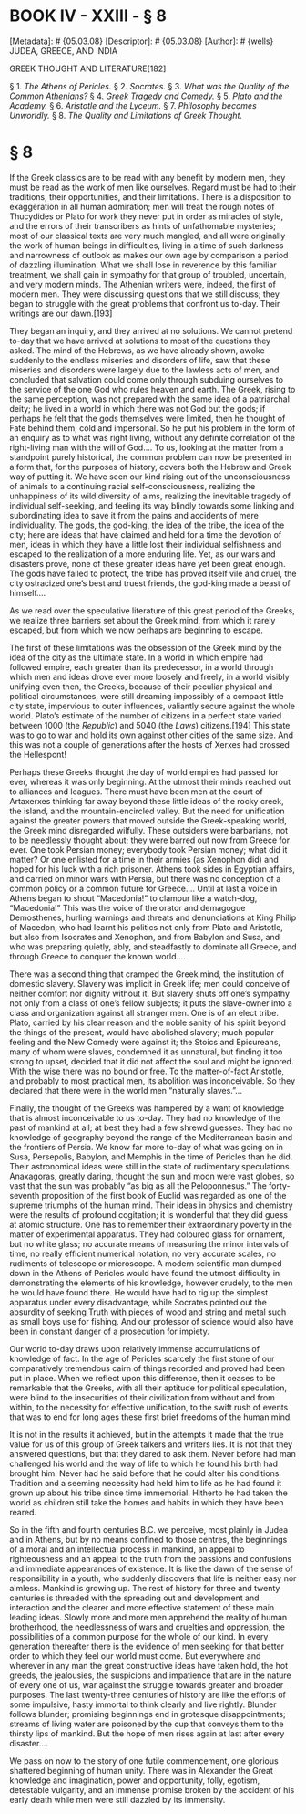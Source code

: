 # BOOK IV - XXIII - § 8
[Metadata]: # {05.03.08}
[Descriptor]: # {05.03.08}
[Author]: # {wells}
JUDEA, GREECE, AND INDIA

GREEK THOUGHT AND LITERATURE[182]

§ 1. _The Athens of Pericles._ § 2. _Socrates._ § 3. _What was the
Quality of the Common Athenians?_ § 4. _Greek Tragedy and Comedy._      § 5.
_Plato and the Academy._ § 6. _Aristotle and the Lyceum._ § 7.      _Philosophy
becomes Unworldly._ § 8. _The Quality and Limitations      of Greek Thought._

# § 8
If the Greek classics are to be read with any benefit by modern men, they must
be read as the work of men like ourselves. Regard must be had to their
traditions, their opportunities, and their limitations. There is a disposition
to exaggeration in all human admiration; men will treat the rough notes of
Thucydides or Plato for work they never put in order as miracles of style, and
the errors of their transcribers as hints of unfathomable mysteries; most of
our classical texts are very much mangled, and all were originally the work of
human beings in difficulties, living in a time of such darkness and narrowness
of outlook as makes our own age by comparison a period of dazzling
illumination. What we shall lose in reverence by this familiar treatment, we
shall gain in sympathy for that group of troubled, uncertain, and very modern
minds. The Athenian writers were, indeed, the first of modern men. They were
discussing questions that we still discuss; they began to struggle with the
great problems that confront us to-day. Their writings are our dawn.[193]

They began an inquiry, and they arrived at no solutions. We cannot pretend
to-day that we have arrived at solutions to most of the questions they asked.
The mind of the Hebrews, as we have already shown, awoke suddenly to the
endless miseries and disorders of life, saw that these miseries and disorders
were largely due to the lawless acts of men, and concluded that salvation could
come only through subduing ourselves to the service of the one God who rules
heaven and earth. The Greek, rising to the same perception, was not prepared
with the same idea of a patriarchal deity; he lived in a world in which there
was not God but the gods; if perhaps he felt that the gods themselves were
limited, then he thought of Fate behind them, cold and impersonal. So he put
his problem in the form of an enquiry as to what was right living, without any
definite correlation of the right-living man with the will of God.... To us,
looking at the matter from a standpoint purely historical, the common problem
can now be presented in a form that, for the purposes of history, covers both
the Hebrew and Greek way of putting it. We have seen our kind rising out of the
unconsciousness of animals to a continuing racial self-consciousness, realizing
the unhappiness of its wild diversity of aims, realizing the inevitable tragedy
of individual self-seeking, and feeling its way blindly towards some linking
and subordinating idea to save it from the pains and accidents of mere
individuality. The gods, the god-king, the idea of the tribe, the idea of the
city; here are ideas that have claimed and held for a time the devotion of men,
ideas in which they have a little lost their individual selfishness and escaped
to the realization of a more enduring life. Yet, as our wars and disasters
prove, none of these greater ideas have yet been great enough. The gods have
failed to protect, the tribe has proved itself vile and cruel, the city
ostracized one’s best and truest friends, the god-king made a beast of
himself....

As we read over the speculative literature of this great period of the Greeks,
we realize three barriers set about the Greek mind, from which it rarely
escaped, but from which we now perhaps are beginning to escape.

The first of these limitations was the obsession of the Greek mind by the idea
of the city as the ultimate state. In a world in which empire had followed
empire, each greater than its predecessor, in a world through which men and
ideas drove ever more loosely and freely, in a world visibly unifying even
then, the Greeks, because of their peculiar physical and political
circumstances, were still dreaming impossibly of a compact little city state,
impervious to outer influences, valiantly secure against the whole world.
Plato’s estimate of the number of citizens in a perfect state varied between
1000 (the _Republic_) and 5040 (the _Laws_) citizens.[194] This state was to go
to war and hold its own against other cities of the same size. And this was not
a couple of generations after the hosts of Xerxes had crossed the Hellespont!

Perhaps these Greeks thought the day of world empires had passed for ever,
whereas it was only beginning. At the utmost their minds reached out to
alliances and leagues. There must have been men at the court of Artaxerxes
thinking far away beyond these little ideas of the rocky creek, the island, and
the mountain-encircled valley. But the need for unification against the greater
powers that moved outside the Greek-speaking world, the Greek mind disregarded
wilfully. These outsiders were barbarians, not to be needlessly thought about;
they were barred out now from Greece for ever. One took Persian money;
everybody took Persian money; what did it matter? Or one enlisted for a time in
their armies (as Xenophon did) and hoped for his luck with a rich prisoner.
Athens took sides in Egyptian affairs, and carried on minor wars with Persia,
but there was no conception of a common policy or a common future for
Greece.... Until at last a voice in Athens began to shout “Macedonia!” to
clamour like a watch-dog, “Macedonia!” This was the voice of the orator and
demagogue Demosthenes, hurling warnings and threats and denunciations at King
Philip of Macedon, who had learnt his politics not only from Plato and
Aristotle, but also from Isocrates and Xenophon, and from Babylon and Susa, and
who was preparing quietly, ably, and steadfastly to dominate all Greece, and
through Greece to conquer the known world....

There was a second thing that cramped the Greek mind, the institution of
domestic slavery. Slavery was implicit in Greek life; men could conceive of
neither comfort nor dignity without it. But slavery shuts off one’s sympathy
not only from a class of one’s fellow subjects; it puts the slave-owner into a
class and organization against all stranger men. One is of an elect tribe.
Plato, carried by his clear reason and the noble sanity of his spirit beyond
the things of the present, would have abolished slavery; much popular feeling
and the New Comedy were against it; the Stoics and Epicureans, many of whom
were slaves, condemned it as unnatural, but finding it too strong to upset,
decided that it did not affect the soul and might be ignored. With the wise
there was no bound or free. To the matter-of-fact Aristotle, and probably to
most practical men, its abolition was inconceivable. So they declared that
there were in the world men “naturally slaves.”...

Finally, the thought of the Greeks was hampered by a want of knowledge that is
almost inconceivable to us to-day. They had no knowledge of the past of mankind
at all; at best they had a few shrewd guesses. They had no knowledge of
geography beyond the range of the Mediterranean basin and the frontiers of
Persia. We know far more to-day of what was going on in Susa, Persepolis,
Babylon, and Memphis in the time of Pericles than he did. Their astronomical
ideas were still in the state of rudimentary speculations. Anaxagoras, greatly
daring, thought the sun and moon were vast globes, so vast that the sun was
probably “as big as all the Peloponnesus.” The forty-seventh proposition of the
first book of Euclid was regarded as one of the supreme triumphs of the human
mind. Their ideas in physics and chemistry were the results of profound
cogitation; it is wonderful that they did guess at atomic structure. One has to
remember their extraordinary poverty in the matter of experimental apparatus.
They had coloured glass for ornament, but no white glass; no accurate means of
measuring the minor intervals of time, no really efficient numerical notation,
no very accurate scales, no rudiments of telescope or microscope. A modern
scientific man dumped down in the Athens of Pericles would have found the
utmost difficulty in demonstrating the elements of his knowledge, however
crudely, to the men he would have found there. He would have had to rig up the
simplest apparatus under every disadvantage, while Socrates pointed out the
absurdity of seeking Truth with pieces of wood and string and metal such as
small boys use for fishing. And our professor of science would also have been
in constant danger of a prosecution for impiety.

Our world to-day draws upon relatively immense accumulations of knowledge of
fact. In the age of Pericles scarcely the first stone of our comparatively
tremendous cairn of things recorded and proved had been put in place. When we
reflect upon this difference, then it ceases to be remarkable that the Greeks,
with all their aptitude for political speculation, were blind to the
insecurities of their civilization from without and from within, to the
necessity for effective unification, to the swift rush of events that was to
end for long ages these first brief freedoms of the human mind.

It is not in the results it achieved, but in the attempts it made that the true
value for us of this group of Greek talkers and writers lies. It is not that
they answered questions, but that they dared to ask them. Never before had man
challenged his world and the way of life to which he found his birth had
brought him. Never had he said before that he could alter his conditions.
Tradition and a seeming necessity had held him to life as he had found it grown
up about his tribe since time immemorial. Hitherto he had taken the world as
children still take the homes and habits in which they have been reared.

So in the fifth and fourth centuries B.C. we perceive, most plainly in Judea
and in Athens, but by no means confined to those centres, the beginnings of a
moral and an intellectual process in mankind, an appeal to righteousness and an
appeal to the truth from the passions and confusions and immediate appearances
of existence. It is like the dawn of the sense of responsibility in a youth,
who suddenly discovers that life is neither easy nor aimless. Mankind is
growing up. The rest of history for three and twenty centuries is threaded with
the spreading out and development and interaction and the clearer and more
effective statement of these main leading ideas. Slowly more and more men
apprehend the reality of human brotherhood, the needlessness of wars and
cruelties and oppression, the possibilities of a common purpose for the whole
of our kind. In every generation thereafter there is the evidence of men
seeking for that better order to which they feel our world must come. But
everywhere and wherever in any man the great constructive ideas have taken
hold, the hot greeds, the jealousies, the suspicions and impatience that are in
the nature of every one of us, war against the struggle towards greater and
broader purposes. The last twenty-three centuries of history are like the
efforts of some impulsive, hasty immortal to think clearly and live rightly.
Blunder follows blunder; promising beginnings end in grotesque disappointments;
streams of living water are poisoned by the cup that conveys them to the
thirsty lips of mankind. But the hope of men rises again at last after every
disaster....

We pass on now to the story of one futile commencement, one glorious shattered
beginning of human unity. There was in Alexander the Great knowledge and
imagination, power and opportunity, folly, egotism, detestable vulgarity, and
an immense promise broken by the accident of his early death while men were
still dazzled by its immensity.

